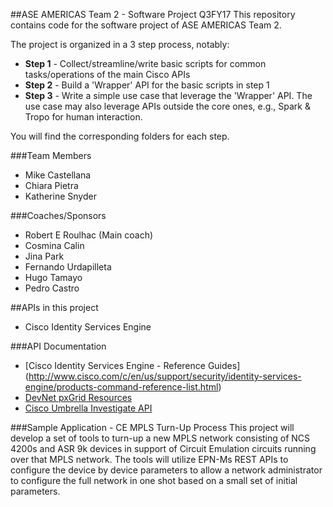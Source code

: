 ##ASE AMERICAS Team 2 - Software Project Q3FY17
This repository contains code for the software project of ASE AMERICAS Team 2.

The project is organized in a 3 step process, notably:
* **Step 1** - Collect/streamline/write basic scripts for common tasks/operations of the main Cisco APIs
* **Step 2** - Build a 'Wrapper' API for the basic scripts in step 1
* **Step 3** - Write a simple use case that leverage the 'Wrapper' API. The use case may also leverage APIs outside the core ones, e.g., Spark & Tropo for human interaction.

You will find the corresponding folders for each step.



###Team Members
* Mike Castellana
* Chiara Pietra
* Katherine Snyder



###Coaches/Sponsors
* Robert E Roulhac (Main coach)
* Cosmina Calin
* Jina Park
* Fernando Urdapilleta
* Hugo Tamayo
* Pedro Castro



##APIs in this project
* Cisco Identity Services Engine



###API Documentation
* [Cisco Identity Services Engine - Reference Guides] (http://www.cisco.com/c/en/us/support/security/identity-services-engine/products-command-reference-list.html)
* [DevNet pxGrid Resources](https://developer.cisco.com/site/pxgrid/)
* [Cisco Umbrella Investigate API](https://investigate-api.readme.io/)



###Sample Application - CE MPLS Turn-Up Process
This project will develop a set of tools to turn-up a new MPLS network consisting of NCS 4200s and ASR 9k devices in support of Circuit Emulation circuits running over that MPLS network. The tools will utilize EPN-Ms REST APIs to configure the device by device parameters to allow a network administrator to configure the full network in one shot based on a small set of initial parameters.

